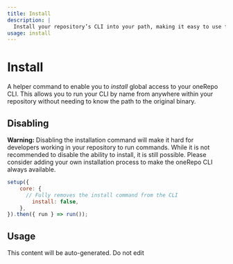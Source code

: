 ```yaml
---
title: Install
description: |
  Install your repository’s CLI into your path, making it easy to use from anywhere!
usage: install
---
```


# Install

A helper command to enable you to _install_ global access to your oneRepo CLI. This allows you to run your CLI by name from anywhere within your repository without needing to know the path to the original binary.

## Disabling

**Warning:** Disabling the installation command will make it hard for developers working in your repository to run commands. While it is not recommended to disable the ability to install, it is still possible. Please consider adding your own installation process to make the oneRepo CLI always available.

```js
setup({
	core: {
	  // Fully removes the install command from the CLI
		install: false,
	},
}).then({ run } => run());
```

## Usage

<!-- start-auto-generated-from-cli-install -->

This content will be auto-generated. Do not edit

<!-- end-auto-generated-from-cli-install -->
